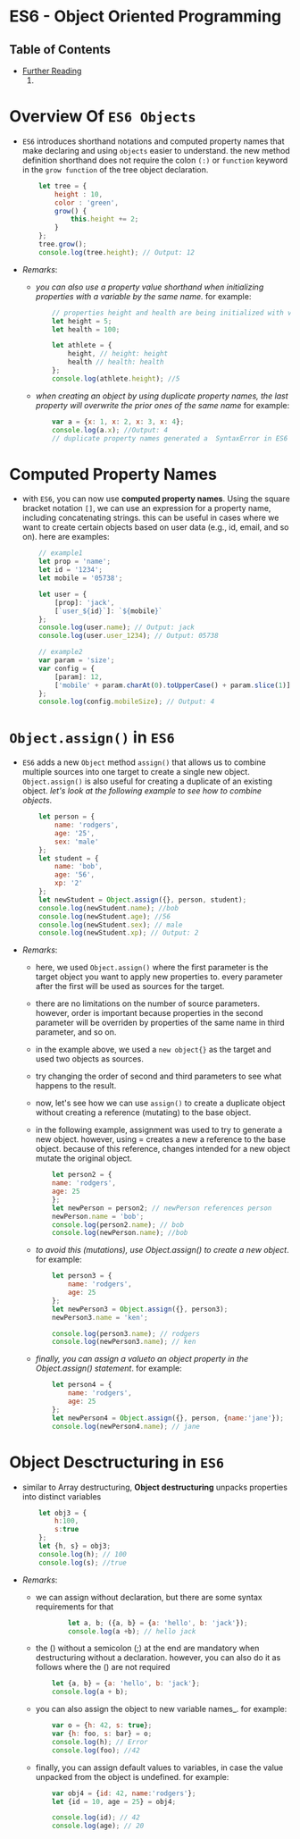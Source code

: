 # ES6 - Object Oriented Programming

## Table of Contents
- [Further Reading]()
    1. []()


# Overview Of `ES6 Objects`
*  `ES6` introduces shorthand notations and computed property names that make declaring and using `objects` easier to understand. the new method definition shorthand does not require the colon `(:)` or `function` keyword in the `grow function` of the tree object declaration.

    ```js
        let tree = {
            height : 10,
            color : 'green',
            grow() {
                this.height += 2;
            }
        };
        tree.grow();
        console.log(tree.height); // Output: 12
    ```

* _Remarks_: 
  * _you can also use a property value shorthand when initializing properties with a variable by the same name._ for example:

      ```js
          // properties height and health are being initialized with variables named height and health:
          let height = 5;
          let health = 100;

          let athlete = {
              height, // height: height 
              health // health: health
          };
          console.log(athlete.height); //5
      ```
  * _when creating an object by using duplicate property names, the last property will overwrite the prior ones of the same name_ for example:
      ```js
          var a = {x: 1, x: 2, x: 3, x: 4};
          console.log(a.x); //Output: 4
          // duplicate property names generated a  SyntaxError in ES6 when using strict mode. however, ES6 removed this limitation
      ```

# Computed Property Names
* with `ES6`, you can now use __computed property names__. Using the square bracket notation `[]`, we can use an expression for a property name, including concatenating strings. this can be useful in cases where we want to create certain objects based on user data (e.g., id, email, and so on). here are examples:

    ```js
        // example1
        let prop = 'name';
        let id = '1234';
        let mobile = '05738';

        let user = {
            [prop]: 'jack',
            [`user_${id}`]: `${mobile}`
        };
        console.log(user.name); // Output: jack
        console.log(user.user_1234); // Output: 05738

        // example2
        var param = 'size';
        var config = {
            [param]: 12,
            ['mobile' + param.charAt(0).toUpperCase() + param.slice(1)]: 4
        };
        console.log(config.mobileSize); // Output: 4
    ```

# `Object.assign()` in `ES6`
* `ES6` adds a new `Object` method `assign()` that allows us to combine multiple sources into one target to create a single new object. `Object.assign()` is also useful for creating a duplicate of an existing object. _let's look at the following example to see how to combine objects_.
  
    ```js
        let person = {
            name: 'rodgers',
            age: '25',
            sex: 'male'
        };
        let student = {
            name: 'bob',
            age: '56',
            xp: '2'
        };
        let newStudent = Object.assign({}, person, student);
        console.log(newStudent.name); //bob
        console.log(newStudent.age); //56
        console.log(newStudent.sex); // male
        console.log(newStudent.xp); // Output: 2
    ```

* _Remarks_:
  * here, we used `Object.assign()` where the first parameter is the target object you want to apply new properties to. every parameter after the first will be used as sources for the target.

  * there are no limitations on the number of source parameters. however, order is important because properties in the second parameter will be overriden by properties of the same name in third parameter, and so on.
  
  * in the example above, we used a `new object{}` as the target and used two objects as sources.
  
  * try changing the order of second and third parameters to see what happens to the result.
  
  * now, let's see how we can use `assign()` to create a duplicate object without creating a reference (mutating) to the base object. 
  * in the following example, assignment was used to try to generate a new object. however, using = creates a new a reference to the base object. because of this reference, changes intended for a new object mutate the original object.


    ```js
        let person2 = {
        name: 'rodgers',
        age: 25
        };
        let newPerson = person2; // newPerson references person
        newPerson.name = 'bob';
        console.log(person2.name); // bob
        console.log(newPerson.name); //bob
    ```

  * _to avoid this (mutations), use Object.assign() to create a new object_. for example:
  
    ```js
        let person3 = {
            name: 'rodgers',
            age: 25
        };
        let newPerson3 = Object.assign({}, person3);
        newPerson3.name = 'ken';

        console.log(person3.name); // rodgers
        console.log(newPerson3.name); // ken
    ```
  * _finally, you can assign a valueto an object property in the Object.assign() statement_. for example:

    ```js
        let person4 = {
            name: 'rodgers',
            age: 25
        };
        let newPerson4 = Object.assign({}, person, {name:'jane'});
        console.log(newPerson4.name); // jane
    ```


# Object Desctructuring in `ES6`
* similar to Array destructuring, __Object destructuring__ unpacks properties into distinct variables

    ```js
        let obj3 = {
            h:100,
            s:true
        };
        let {h, s} = obj3;
        console.log(h); // 100
        console.log(s); //true
    ```
* _Remarks_:
  * we can assign without declaration, but there are some syntax requirements for that
  
      ```js
              let a, b; ({a, b} = {a: 'hello', b: 'jack'});
              console.log(a +b); // hello jack
      ```
  * the () without a semicolon (;) at the end are mandatory when destructuring without a declaration. however, you can also do it as follows where the () are not required
  
      ```js
          let {a, b} = {a: 'hello', b: 'jack'};
          console.log(a + b);
      ```
  * you can also assign the object to new variable names_. for example:
  
      ```js
          var o = {h: 42, s: true};
          var {h: foo, s: bar} = o;
          console.log(h); // Error
          console.log(foo); //42
      ```

  * finally, you can assign default values to variables, in case the value unpacked from the object is undefined. for example:

      ```js
          var obj4 = {id: 42, name:'rodgers'};
          let {id = 10, age = 25} = obj4;

          console.log(id); // 42
          console.log(age); // 20
      ```
